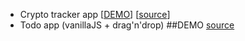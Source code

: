  - Crypto tracker app [[DEMO](https://crypto-trkr.netlify.app/)] [[source](https://github.com/PopovDS617/crypto-tracker-app)] 
 - Todo app (vanillaJS + drag'n'drop)  ##DEMO [source](https://github.com/PopovDS617/drag-n-drop-ts-class-based-approach)
